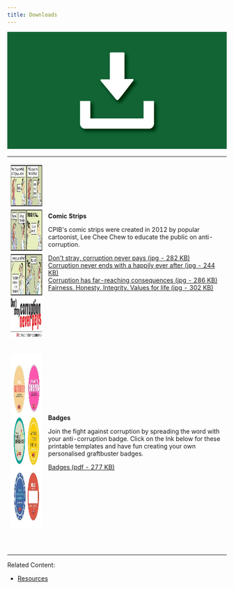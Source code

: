 ```yaml
---
title: Downloads
---
```


<img src="/images/resource_downloads1.jpg" alt="Downloads">

<table>

  <tr>
  <td><p><img src="/images/resource__download_comic.jpg" width="300" height="400" alt="Comic"></p></td>
    <td>
      <p><b>Comic Strips</b></p>
      <p>CPIB's comic strips were created in 2012 by popular cartoonist, Lee Chee Chew to educate the public on anti-corruption.</p>
      <p><a href="/images/resource__download_comic3.jpg" target="_blank">Don't stray, corruption never pays (jpg - 282 KB)</a><br>
        <a href="/images/resource__download_comic2.jpg" target="_blank">Corruption never ends with a happily ever after (jpg - 244 KB)</a><br>
        <a href="/images/resource__download_comic1.jpg" target="_blank">Corruption has far-reaching consequences (jpg - 286 KB)</a><br>
        <a href="/images/resource__download_comic4.jpg" target="_blank">Fairness. Honesty. Integrity. Values for life (jpg - 302 KB)</a>
      </p>
    </td>
  </tr>

  <tr>
    <td><p><img src="/images/resource_download_badges.jpg" width="300" height="400" alt="Badges"></p></td>
    <td>
      <p><b>Badges</b></p>
      <p>Join the fight against corruption by spreading the word with your anti-corruption badge. Click on the lnk below for these printable templates and have fun creating your own personalised graftbuster badges.</p>
      <p><a href="/files/resource_badges.pdf" target="_blank">Badges (pdf - 277 KB)</a></p>
    </td>
  </tr>

  <tr>
    <td><p></p></td>
    <td>
      <p><b></b></p>
      <p></p>
    </td>
  </tr>

  <tr>
    <td><p></p></td>
    <td>
      <p><b></b></p>
      <p></p>
    </td>
  </tr>

</table>


Related Content:

* [Resources](/about-corruption/prevention-and-education/resources/)
